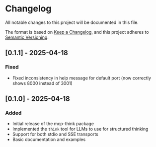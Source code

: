 # Changelog

All notable changes to this project will be documented in this file.

The format is based on [Keep a Changelog](https://keepachangelog.com/en/1.0.0/),
and this project adheres to [Semantic Versioning](https://semver.org/spec/v2.0.0.html).

## [0.1.1] - 2025-04-18

### Fixed
- Fixed inconsistency in help message for default port (now correctly shows 8000 instead of 3001)

## [0.1.0] - 2025-04-18

### Added
- Initial release of the mcp-think package
- Implemented the `think` tool for LLMs to use for structured thinking
- Support for both stdio and SSE transports
- Basic documentation and examples